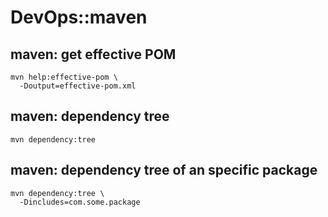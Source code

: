 # DevOps::maven

## maven: get effective POM

```
mvn help:effective-pom \
  -Doutput=effective-pom.xml
```


## maven: dependency tree

```
mvn dependency:tree
```


## maven: dependency tree of an specific package

```
mvn dependency:tree \
  -Dincludes=com.some.package
```

